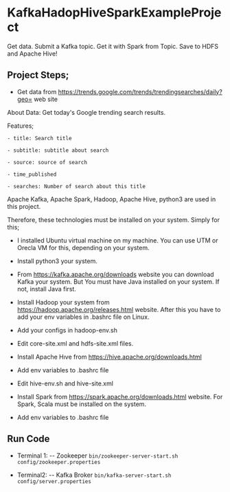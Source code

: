 # KafkaHadopHiveSparkExampleProject
Get data. Submit a Kafka topic. Get it with Spark from Topic. Save to HDFS and Apache Hive!

## Project Steps;
- Get data from https://trends.google.com/trends/trendingsearches/daily?geo= web site 

About Data:
  Get today's Google trending search results.
  
  Features;
    
    - title: Search title
    
    - subtitle: subtitle about search
    
    - source: source of search
    
    - time_published
    
    - searches: Number of search about this title
    

Apache Kafka, Apache Spark, Hadoop, Apache Hive, python3 are used in this project.

Therefore, these technologies must be installed on your system. Simply for this;

* I installed Ubuntu virtual machine on my machine. You can use UTM or Orecla VM for this, depending on your system.
* Install python3 your system.

* From https://kafka.apache.org/downloads website you can download Kafka your system. But You must have Java installed on your system. If not, install Java first.

* Install Hadoop your system from https://hadoop.apache.org/releases.html website. After this you have to add your env variables in .bashrc file on Linux.
* Add your configs in hadoop-env.sh  
* Edit core-site.xml and hdfs-site.xml files.

* Install Apache Hıve from https://hive.apache.org/downloads.html
* Add env variables to .bashrc file
* Edit hive-env.sh and hive-site.xml

* Install Spark from https://spark.apache.org/downloads.html website. For Spark, Scala must be installed on the system. 
* Add env variables to .bashrc file


## Run Code

* Terminal 1: -- Zookeeper
```bin/zookeeper-server-start.sh config/zookeeper.properties```

* Terminal2: -- Kafka Broker
```bin/kafka-server-start.sh config/server.properties```

